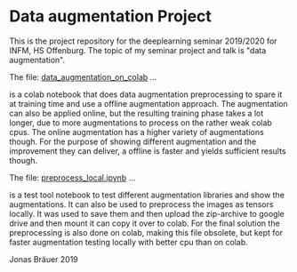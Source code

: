 # Data augmentation Project

This is the project repository for the deeplearning seminar 2019/2020 for INFM, HS Offenburg.
The topic of my seminar project and talk is "data augmentation".

The file: [data_augmentation_on_colab](data_augmentation_on_colab.ipynb) ...

is a colab notebook that does data augmentation preprocessing to spare it at training time and use a offline augmentation approach. The augmentation can also be applied online, but the resulting training phase takes a lot longer, due to more augmentations to process on the rather weak colab cpus. The online augmentation has a higher variety of augmentations though. For the purpose of showing different augmentation and the improvement they can deliver, a offline is faster and yields sufficient results though.

The file: [preprocess_local.ipynb](preprocess_local.ipynb) ...

is a test tool notebook to test different augmentation libraries and show the augmentations. It can also be used to preprocess the images as tensors locally. It was used to save them and then upload the zip-archive to google drive and then mount it can copy it over to colab. For the final solution the preprocessing is also done on colab, making this file obsolete, but kept for faster augmentation testing locally with better cpu than on colab.

Jonas Bräuer
2019
